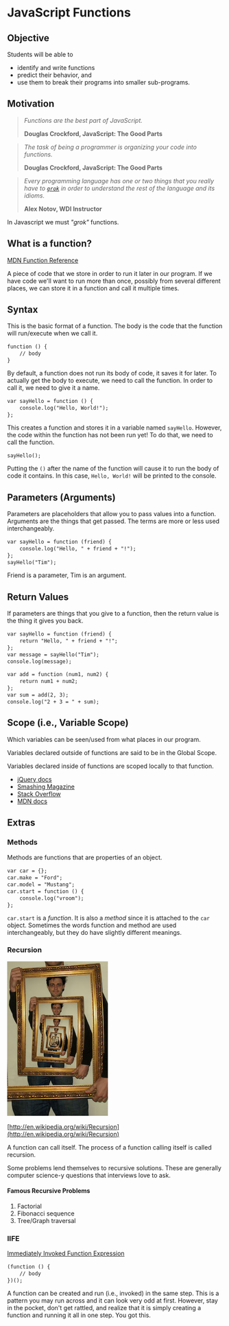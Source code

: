 JavaScript Functions
====================

Objective
---------

Students will be able to

* identify and write functions
* predict their behavior, and
* use them to break their programs into smaller sub-programs.

Motivation
----------

> *Functions are the best part of JavaScript.*
>
> **Douglas Crockford, JavaScript: The Good Parts**

<!-- -->
> *The task of being a programmer is organizing your code into
>functions.*
>
> **Douglas Crockford, JavaScript: The Good Parts**

<!-- -->
> *Every programming language has one or two things that you really have to  [`grok`](http://en.wikipedia.org/wiki/Grok) in order to understand the rest of the language and its idioms.*
>
> **Alex Notov, WDI Instructor**

In Javascript we must *"grok"* functions.

What is a function?
-------------------

[MDN Function Reference](https://developer.mozilla.org/en-US/docs/Web/JavaScript/Reference/Functions)

A piece of code that we store in order to run it later in our program.
If we have code we'll want to run more than once, possibly from
several different places, we can store it in a function and call it
multiple times.

Syntax
------

This is the basic format of a function.  The body is the code that the
function will run/execute when we call it.

```
function () {
    // body
}
```

By default, a function does not run its body of code, it saves it for
later. To actually get the body to execute, we need to call the
function. In order to call it, we need to give it a name.

```
var sayHello = function () {
    console.log("Hello, World!");
};
```

This creates a function and stores it in a variable named `sayHello`.
However, the code within the function has not been run yet! To do
that, we need to call the function.

```
sayHello();
```

Putting the `()` after the name of the function will cause it to run
the body of code it contains.  In this case, `Hello, World!` will be
printed to the console.

Parameters (Arguments)
----------

Parameters are placeholders that allow you to pass values into a
function.  Arguments are the things that get passed. The terms are
more or less used interchangeably.

```
var sayHello = function (friend) {
    console.log("Hello, " + friend + "!");
};
sayHello("Tim");
```

Friend is a parameter, Tim is an argument.

Return Values
-------------

If parameters are things that you give to a function, then the return
value is the thing it gives you back.

```
var sayHello = function (friend) {
    return "Hello, " + friend + "!";
};
var message = sayHello("Tim");
console.log(message);
```

```
var add = function (num1, num2) {
    return num1 + num2;
};
var sum = add(2, 3);
console.log("2 + 3 = " + sum);
```

Scope (i.e., Variable Scope)
----------------------------

Which variables can be seen/used from what places in our program.

Variables declared outside of functions are said to be in the Global Scope.

Variables declared inside of functions are scoped locally to that function.

* [jQuery docs](http://learn.jquery.com/javascript-101/scope/)
* [Smashing Magazine](http://www.smashingmagazine.com/2009/08/01/what-you-need-to-know-about-javascript-scope/)
* [Stack Overflow](http://stackoverflow.com/questions/500431/what-is-the-scope-of-variables-in-javascript)
* [MDN docs](https://developer.mozilla.org/en-US/docs/Web/JavaScript/Reference/Statements/var)

Extras
------

### Methods ###

Methods are functions that are properties of an object.

```
var car = {};
car.make = "Ford";
car.model = "Mustang";
car.start = function () {
    console.log("vroom");
};
```

`car.start` is a *function*. It is also a *method* since it is attached to
the `car` object.  Sometimes the words function and method are used
interchangeably, but they do have slightly different meanings.


### Recursion ###

![Picture within a Picture](recursion.jpg)

[http://en.wikipedia.org/wiki/Recursion](http://en.wikipedia.org/wiki/Recursion)

A function can call itself. The process of a function calling itself
is called recursion.

Some problems lend themselves to recursive solutions. These are
generally computer science-y questions that interviews love to ask.

#### Famous Recursive Problems ####

1. Factorial
2. Fibonacci sequence
3. Tree/Graph traversal

### IIFE ###

[Immediately Invoked Function Expression](http://gregfranko.com/blog/i-love-my-iife/)

```
(function () {
    // body
})();
```

A function can be created and run (i.e., invoked) in the same step.
This is a pattern you may run across and it can look very odd at
first. However, stay in the pocket, don't get rattled, and realize
that it is simply creating a function and running it all in one step.
You got this.
